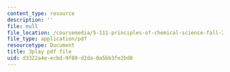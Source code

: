```yaml
---
content_type: resource
description: ''
file: null
file_location: /coursemedia/5-111-principles-of-chemical-science-fall-2008/d3322a4eecbd9f80d2da0a5bb3fe2bd0_l-BNoAPe6qo.pdf
file_type: application/pdf
resourcetype: Document
title: 3play pdf file
uid: d3322a4e-ecbd-9f80-d2da-0a5bb3fe2bd0
---
```

